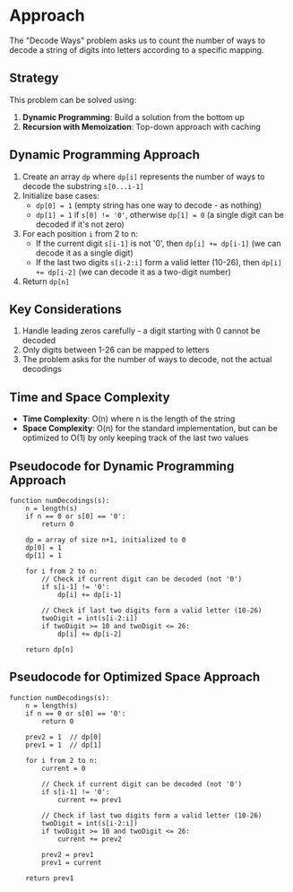 # Approach

The "Decode Ways" problem asks us to count the number of ways to decode a string of digits into letters according to a specific mapping.

## Strategy

This problem can be solved using:
1. **Dynamic Programming**: Build a solution from the bottom up
2. **Recursion with Memoization**: Top-down approach with caching

## Dynamic Programming Approach
1. Create an array `dp` where `dp[i]` represents the number of ways to decode the substring `s[0...i-1]`
2. Initialize base cases:
   - `dp[0] = 1` (empty string has one way to decode - as nothing)
   - `dp[1] = 1` if `s[0] != '0'`, otherwise `dp[1] = 0` (a single digit can be decoded if it's not zero)
3. For each position `i` from 2 to n:
   - If the current digit `s[i-1]` is not '0', then `dp[i] += dp[i-1]` (we can decode it as a single digit)
   - If the last two digits `s[i-2:i]` form a valid letter (10-26), then `dp[i] += dp[i-2]` (we can decode it as a two-digit number)
4. Return `dp[n]`

## Key Considerations
1. Handle leading zeros carefully - a digit starting with 0 cannot be decoded
2. Only digits between 1-26 can be mapped to letters
3. The problem asks for the number of ways to decode, not the actual decodings

## Time and Space Complexity
- **Time Complexity**: O(n) where n is the length of the string
- **Space Complexity**: O(n) for the standard implementation, but can be optimized to O(1) by only keeping track of the last two values

## Pseudocode for Dynamic Programming Approach
```
function numDecodings(s):
    n = length(s)
    if n == 0 or s[0] == '0':
        return 0
    
    dp = array of size n+1, initialized to 0
    dp[0] = 1
    dp[1] = 1
    
    for i from 2 to n:
        // Check if current digit can be decoded (not '0')
        if s[i-1] != '0':
            dp[i] += dp[i-1]
        
        // Check if last two digits form a valid letter (10-26)
        twoDigit = int(s[i-2:i])
        if twoDigit >= 10 and twoDigit <= 26:
            dp[i] += dp[i-2]
    
    return dp[n]
```

## Pseudocode for Optimized Space Approach
```
function numDecodings(s):
    n = length(s)
    if n == 0 or s[0] == '0':
        return 0
    
    prev2 = 1  // dp[0]
    prev1 = 1  // dp[1]
    
    for i from 2 to n:
        current = 0
        
        // Check if current digit can be decoded (not '0')
        if s[i-1] != '0':
            current += prev1
        
        // Check if last two digits form a valid letter (10-26)
        twoDigit = int(s[i-2:i])
        if twoDigit >= 10 and twoDigit <= 26:
            current += prev2
        
        prev2 = prev1
        prev1 = current
    
    return prev1
```
